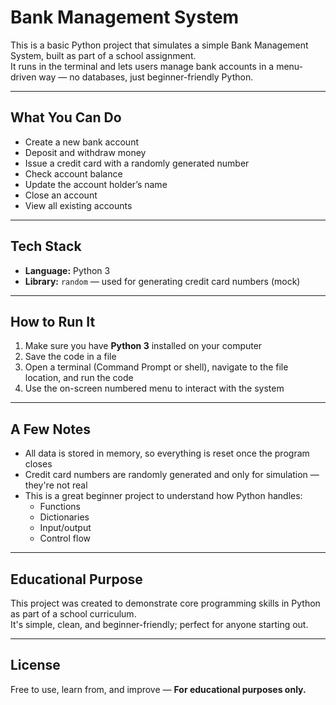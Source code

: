 # Bank Management System 

This is a basic Python project that simulates a simple Bank Management System, built as part of a school assignment.  
It runs in the terminal and lets users manage bank accounts in a menu-driven way — no databases, just beginner-friendly Python.

---

## What You Can Do

- Create a new bank account  
- Deposit and withdraw money  
- Issue a credit card with a randomly generated number  
- Check account balance  
- Update the account holder’s name  
- Close an account  
- View all existing accounts  

---

## Tech Stack

- **Language:** Python 3  
- **Library:** `random` — used for generating credit card numbers (mock)

---

## How to Run It

1. Make sure you have **Python 3** installed on your computer  
2. Save the code in a file  
3. Open a terminal (Command Prompt or shell), navigate to the file location, and run the code  
4. Use the on-screen numbered menu to interact with the system  

---

## A Few Notes

- All data is stored in memory, so everything is reset once the program closes  
- Credit card numbers are randomly generated and only for simulation — they're not real  
- This is a great beginner project to understand how Python handles:
  - Functions  
  - Dictionaries  
  - Input/output  
  - Control flow  

---

## Educational Purpose

This project was created to demonstrate core programming skills in Python as part of a school curriculum.  
It's simple, clean, and beginner-friendly; perfect for anyone starting out.

---

## License

Free to use, learn from, and improve — **For educational purposes only.**
